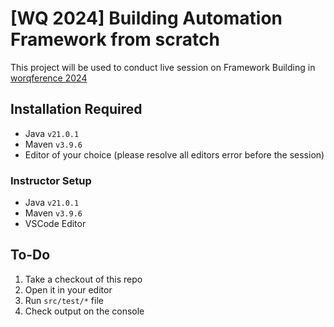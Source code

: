 # [WQ 2024] Building Automation Framework from scratch

This project will be used to conduct live session on Framework Building in [worqference 2024](https://bit.ly/worqference)

## Installation Required

- Java `v21.0.1`
- Maven `v3.9.6`
- Editor of your choice (please resolve all editors error before the session)

### Instructor Setup

- Java `v21.0.1`
- Maven `v3.9.6`
- VSCode Editor

## To-Do

1. Take a checkout of this repo
2. Open it in your editor
3. Run `src/test/*` file
4. Check output on the console
